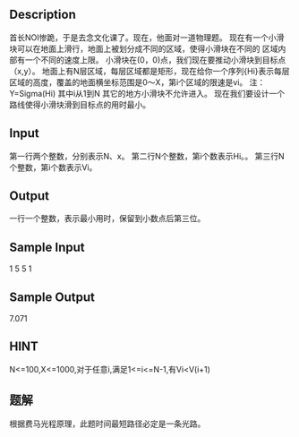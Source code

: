 ## Description

首长NOI惨跪，于是去念文化课了。现在，他面对一道物理题。
现在有一个小滑块可以在地面上滑行，地面上被划分成不同的区域，使得小滑块在不同的
区域内部有一个不同的速度上限。
小滑块在(0，0)点，我们现在要推动小滑块到目标点（x,y）。
地面上有N层区域，每层区域都是矩形，现在给你一个序列{Hi}表示每层区域的高度，覆盖的地面横坐标范围是0～X，第i个区域的限速是vi。
注： Y=Sigma(Hi) 其中i从1到N
其它的地方小滑块不允许进入。
现在我们要设计一个路线使得小滑块滑到目标点的用时最小。

## Input

 第一行两个整数，分别表示N、x。
第二行N个整数，第i个数表示Hi。。
第三行N个整数，第i个数表示Vi。

## Output

 一行一个整数，表示最小用时，保留到小数点后第三位。

## Sample Input

1 5
5
1

## Sample Output

7.071

## HINT

N<=100,X<=1000,对于任意i,满足1<=i<=N-1,有Vi<V(i+1)

## 题解

根据费马光程原理，此题时间最短路径必定是一条光路。